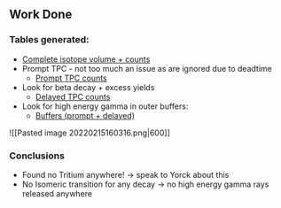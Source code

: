 ## Work Done
### Tables generated:
- [Complete isotope volume + counts](https://imgur.com/a/wuS3Uxf)
- Prompt TPC - not too much an issue as are ignored due to deadtime
	- [Prompt TPC counts](https://imgur.com/a/u417TAB)
- Look for beta decay + excess yields
	- [Delayed TPC counts](https://imgur.com/a/nT14Bd2)
- Look for high energy gamma in outer buffers:
	- [Buffers (prompt + delayed)](https://imgur.com/a/mkr9Toa)

![[Pasted image 20220215160316.png|600]]

### Conclusions
- Found no Tritium anywhere! -> speak to Yorck about this
- No Isomeric transition for any decay -> no high energy gamma rays released anywhere